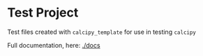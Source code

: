 # Test Project

Test files created with `calcipy_template` for use in testing `calcipy`

Full documentation, here: [./docs](./docs)
